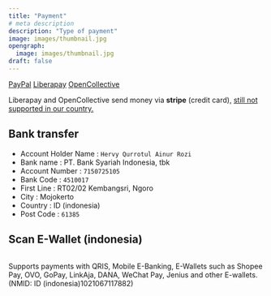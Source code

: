```yaml
---
title: "Payment"
# meta description
description: "Type of payment"
image: images/thumbnail.jpg
opengraph:
  image: images/thumbnail.jpg
draft: false
---
```


<div class="row text-md-left">
  <div class="col-lg-12">
    <a href="https://www.paypal.com/paypalme/hervyqa" target="_blank" class="btn btn-lg btn-outline-primary">PayPal</a>
    <a href="https://liberapay.com/langitketujuh" target="_blank" class="btn btn-lg btn-outline-primary disabled">Liberapay</a>
    <a href="https://opencollective.com/langitketujuh" target="_blank" class="btn btn-lg btn-outline-primary disabled">OpenCollective</a>
    <p>Liberapay and OpenCollective send money via <b>stripe</b> (credit card), <a href="https://support.stripe.com/questions/requirements-to-open-a-stripe-account-in-indonesia">still not supported in our country.</a>
    </p>
  </div>
</div>

## Bank transfer

- Account Holder Name : `Hervy Qurrotul Ainur Rozi`
- Bank name           : PT. Bank Syariah Indonesia, tbk
- Account Number      : `7150725105`
- Bank Code           : `4510017`
- First Line          : RT02/02 Kembangsri, Ngoro
- City                : Mojokerto
- Country             : ID (indonesia)
- Post Code           : `61385`

## Scan E-Wallet (indonesia)

<div class="row text-md-left">
  <div class="col-lg-5">
    <img src="/images/qrcode-qris.webp" alt="" class="img-fluid">
  </div>
  <div class="col-lg-7">
    <p class="mb-4">Supports payments with QRIS, Mobile E-Banking, E-Wallets such as Shopee Pay, OVO, GoPay, LinkAja, DANA, WeChat Pay, Jenius and other E-wallets. (NMID: ID (indonesia)1021067117882)</p>
  </div>
</div>

